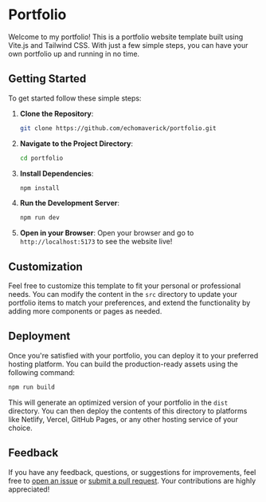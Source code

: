 
# Portfolio

Welcome to my portfolio! This is a portfolio website template built using Vite.js and Tailwind CSS. With just a few simple steps, you can have your own portfolio up and running in no time.

## Getting Started

To get started follow these simple steps:

1. **Clone the Repository**: 
   ```bash
   git clone https://github.com/echomaverick/portfolio.git
   ```

2. **Navigate to the Project Directory**:
   ```bash
   cd portfolio
   ```

3. **Install Dependencies**:
   ```bash
   npm install
   ```

4. **Run the Development Server**:
   ```bash
   npm run dev
   ```

5. **Open in your Browser**:
   Open your browser and go to `http://localhost:5173` to see the website live!

## Customization

Feel free to customize this template to fit your personal or professional needs. You can modify the content in the `src` directory to update your portfolio items to match your preferences, and extend the functionality by adding more components or pages as needed.

## Deployment

Once you're satisfied with your portfolio, you can deploy it to your preferred hosting platform. You can build the production-ready assets using the following command:

```bash
npm run build
```

This will generate an optimized version of your portfolio in the `dist` directory. You can then deploy the contents of this directory to platforms like Netlify, Vercel, GitHub Pages, or any other hosting service of your choice.

## Feedback

If you have any feedback, questions, or suggestions for improvements, feel free to [open an issue](https://github.com/echomaverick/portfolio/issues) or [submit a pull request](https://github.com/echomaverick/portfolio/pulls). Your contributions are highly appreciated!

